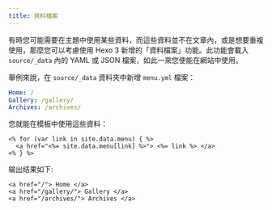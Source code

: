 ```yaml
---
title: 資料檔案
---
```

有時您可能需要在主題中使用某些資料，而這些資料並不在文章內，或是想要重複使用，那麼您可以考慮使用 Hexo 3 新增的「資料檔案」功能。此功能會載入 `source/_data` 內的 YAML 或 JSON 檔案，如此一來您便能在網站中使用。

舉例來說，在 `source/_data` 資料夾中新增 `menu.yml` 檔案：

``` yaml
Home: /
Gallery: /gallery/
Archives: /archives/
```

您就能在模板中使用這些資料：

```
<% for (var link in site.data.menu) { %>
  <a href="<%= site.data.menu[link] %>"> <%= link %> </a>
<% } %>
```

输出结果如下:

```
<a href="/"> Home </a>
<a href="/gallery/"> Gallery </a>
<a href="/archives/"> Archives </a>
```
